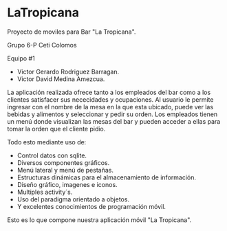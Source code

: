 # LaTropicana
Proyecto de moviles para Bar "La Tropicana".

Grupo 6-P
Ceti Colomos

Equipo #1 
- Victor Gerardo Rodriguez Barragan.
- Victor David Medina Amezcua.


La aplicación realizada ofrece tanto a los empleados del bar como a los clientes satisfacer sus nececidades y ocupaciones.
Al usuario le permite ingresar con el nombre de la mesa en la que esta ubicado, puede ver las bebidas y alimentos y seleccionar y pedir su orden.
Los empleados tienen un menú donde visualizan las mesas del bar y pueden acceder a ellas para tomar la orden que el cliente pidio.

Todo esto mediante uso de:
- Control datos con sqlite.
- Diversos componentes gráficos.
- Menú lateral y menú de pestañas.
- Estructuras dinámicas para el almacenamiento de información.
- Diseño gráfico, imagenes e iconos.
- Multiples activity´s.
- Uso del paradigma orientado a objetos.
- Y excelentes conocimientos de programación móvil.

Esto es lo que compone nuestra aplicación móvil "La Tropicana".
